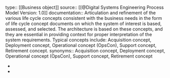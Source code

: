 type:: [[Business object]]
source:: [[@Digital Systems Engineering Process Model Version: 1.0]]
documentation:: Articulation and refinement of the various life cycle concepts consistent with the business needs in the form of life cycle concept documents on which the system of interest is based, assessed, and selected. The architecture is based on these concepts, and they are essential in providing context for proper interpretation of the system requirements. Typical concepts include: Acquisition concept, Deployment concept, Operational concept (OpsCon), Support concept, Retirement concept.
synonyms:: Acquisition concept, Deployment concept, Operational concept (OpsCon), Support concept, Retirement concept

-
-